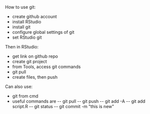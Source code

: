 How to use git:

- create github account
- install RStudio
- install git
- configure global settings of git
- set RStudio git 

Then in RStudio:

- get link on github repo
- create git project
- from Tools, access git commands
- git pull
- create files, then push

Can also use:

- git from cmd
- useful commands are
-- git pull
-- git push
-- git add -A
-- git add script.R
-- git status
-- git commit -m "this is new"
